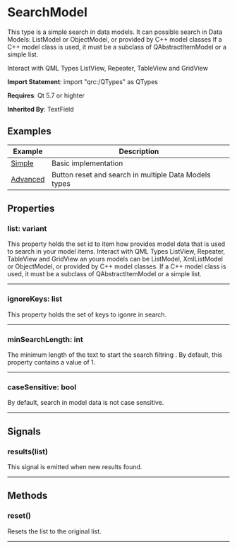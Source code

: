 # SearchModel

This type is a simple search in data models.
It can possible search in Data Models: ListModel or ObjectModel, or provided
by C++ model classes If a C++ model class is used, it must be a subclass of
QAbstractItemModel or a simple list.

Interact with QML Types ListView, Repeater, TableView and GridView

**Import Statement**: import "qrc:/QTypes" as QTypes

**Requires**: Qt 5.7 or highter

**Inherited By**: TextField


## Examples

| Example   | Description |
| ------ | ------ |
| [Simple](https://github.com/RicGuerra/QTypes/tree/master/Examples/SearchModel/Simple.qml)           | Basic implementation
| [Advanced](https://github.com/RicGuerra/QTypes/tree/master/Examples/Accordion/Advanced.qml)         | Button reset and search in multiple Data Models types



## Properties

### list: variant

This property holds the set id to item how provides model data that is used to search in your model items.
Interact with QML Types ListView, Repeater, TableView and GridView an yours models can be ListModel, XmlListModel or ObjectModel, or provided by C++ model classes.
If a C++ model class is used, it must be a subclass of QAbstractItemModel or a simple list.

----

### ignoreKeys: list<String>

This property holds the set of keys to igonre in search.

---

### minSearchLength: int

The minimum length of the text to start the search filtring .
By default, this property contains a value of 1.

----

### caseSensitive: bool

By default, search in model data is not case sensitive.

----

## Signals

### results(list)

This signal is emitted when new results found.

----

## Methods

### reset()

Resets the list to the original list.

-----
